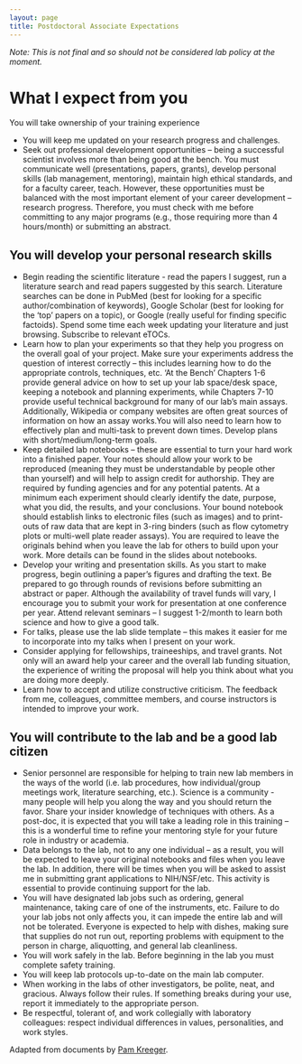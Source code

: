 ```yaml
---
layout: page
title: Postdoctoral Associate Expectations
---
```


*Note: This is not final and so should not be considered lab policy at the moment.*

# What I expect from you
You will take ownership of your training experience
-	You will keep me updated on your research progress and challenges.
-	Seek out professional development opportunities – being a successful scientist involves more than being good at the bench. You must communicate well (presentations, papers, grants), develop personal skills (lab management, mentoring), maintain high ethical standards, and for a faculty career, teach. However, these opportunities must be balanced with the most important element of your career development – research progress. Therefore, you must check with me before committing to any major programs (e.g., those requiring more than 4 hours/month) or submitting an abstract.

## You will develop your personal research skills
-	Begin reading the scientific literature - read the papers I suggest, run a literature search and read papers suggested by this search. Literature searches can be done in PubMed (best for looking for a specific author/combination of keywords), Google Scholar (best for looking for the ‘top’ papers on a topic), or Google (really useful for finding specific factoids). Spend some time each week updating your literature and just browsing. Subscribe to relevant eTOCs.
-	Learn how to plan your experiments so that they help you progress on the overall goal of your project.  Make sure your experiments address the question of interest correctly – this includes learning how to do the appropriate controls, techniques, etc. ‘At the Bench’ Chapters 1-6 provide general advice on how to set up your lab space/desk space, keeping a notebook and planning experiments, while Chapters 7-10 provide useful technical background for many of our lab’s main assays. Additionally, Wikipedia or company websites are often great sources of information on how an assay works.You will also need to learn how to effectively plan and multi-task to prevent down times. Develop plans with short/medium/long-term goals.
-	Keep detailed lab notebooks – these are essential to turn your hard work into a finished paper. Your notes should allow your work to be reproduced (meaning they must be understandable by people other than yourself) and will help to assign credit for authorship.  They are required by funding agencies and for any potential patents.  At a minimum each experiment should clearly identify the date, purpose, what you did, the results, and your conclusions. Your bound notebook should establish links to electronic files (such as images) and to print-outs of raw data that are kept in 3-ring binders (such as flow cytometry plots or multi-well plate reader assays). You are required to leave the originals behind when you leave the lab for others to build upon your work. More details can be found in the slides about notebooks.
-	Develop your writing and presentation skills.  As you start to make progress, begin outlining a paper’s figures and drafting the text. Be prepared to go through rounds of revisions before submitting an abstract or paper.  Although the availability of travel funds will vary, I encourage you to submit your work for presentation at one conference per year. Attend relevant seminars – I suggest 1-2/month to learn both science and how to give a good talk.
  -	For talks, please use the lab slide template – this makes it easier for me to incorporate into my talks when I present on your work.
-	Consider applying for fellowships, traineeships, and travel grants.  Not only will an award help your career and the overall lab funding situation, the experience of writing the proposal will help you think about what you are doing more deeply.
-	Learn how to accept and utilize constructive criticism. The feedback from me, colleagues, committee members, and course instructors is intended to improve your work.

## You will contribute to the lab and be a good lab citizen
-	Senior personnel are responsible for helping to train new lab members in the ways of the world (i.e. lab procedures, how individual/group meetings work, literature searching, etc.). Science is a community - many people will help you along the way and you should return the favor. Share your insider knowledge of techniques with others. As a post-doc, it is expected that you will take a leading role in this training – this is a wonderful time to refine your mentoring style for your future role in industry or academia.
-	Data belongs to the lab, not to any one individual – as a result, you will be expected to leave your original notebooks and files when you leave the lab.  In addition, there will be times when you will be asked to assist me in submitting grant applications to NIH/NSF/etc. This activity is essential to provide continuing support for the lab.
-	You will have designated lab jobs such as ordering, general maintenance, taking care of one of the instruments, etc. Failure to do your lab jobs not only affects you, it can impede the entire lab and will not be tolerated. Everyone is expected to help with dishes, making sure that supplies do not run out, reporting problems with equipment to the person in charge, aliquotting, and general lab cleanliness.
-	You will work safely in the lab.  Before beginning in the lab you must complete safety training.
-	You will keep lab protocols up-to-date on the main lab computer.
-	When working in the labs of other investigators, be polite, neat, and gracious.  Always follow their rules. If something breaks during your use, report it immediately to the appropriate person.
-	Be respectful, tolerant of, and work collegially with laboratory colleagues:  respect individual differences in values, personalities, and work styles.  

Adapted from documents by [Pam Kreeger](http://www.kreegerlab.org).
